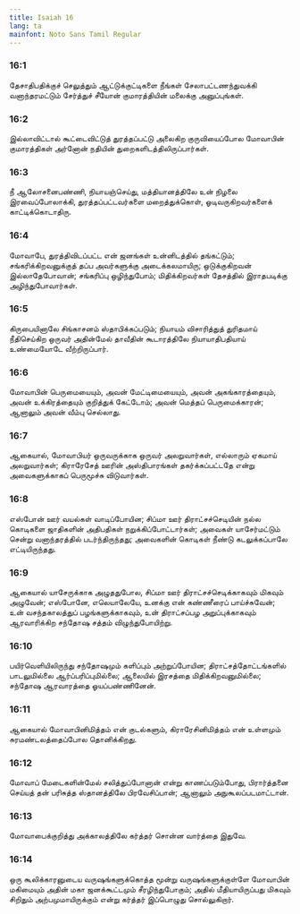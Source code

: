 ```yaml
---
title: Isaiah 16
lang: ta
mainfont: Noto Sans Tamil Regular
---
```


###  16:1

தேசாதிபதிக்குச் செலுத்தும் ஆட்டுக்குட்டிகளை நீங்கள் சேலாபட்டணந்துவக்கி வனாந்தரமட்டும் சேர்த்துச் சீயோன் குமாரத்தியின் மலைக்கு அனுப்புங்கள்.

###  16:2

இல்லாவிட்டால் கூட்டைவிட்டுத் துரத்தப்பட்டு அலைகிற குருவியைப்போல மோவாபின் குமாரத்திகள் அர்னோன் நதியின் துறைகளிடத்திலிருப்பார்கள்.

###  16:3

நீ ஆலோசனைபண்ணி, நியாயஞ்செய்து, மத்தியானத்திலே உன் நிழலை இரவைப்போலாக்கி, துரத்தப்பட்டவர்களை மறைத்துக்கொள், ஓடிவருகிறவர்களைக் காட்டிக்கொடாதிரு.

###  16:4

மோவாபே, துரத்திவிடப்பட்ட என் ஜனங்கள் உன்னிடத்தில் தங்கட்டும்; சங்கரிக்கிறவனுக்குத் தப்ப அவர்களுக்கு அடைக்கலமாயிரு; ஒடுக்குகிறவன் இல்லாதேபோவான்; சங்கரிப்பு ஒழிந்துபோம்; மிதிக்கிறவர்கள் தேசத்தில் இராதபடிக்கு அழிந்துபோவார்கள்.

###  16:5

கிருபையினாலே சிங்காசனம் ஸ்தாபிக்கப்படும்; நியாயம் விசாரித்துத் துரிதமாய் நீதிசெய்கிற ஒருவர் அதின்மேல் தாவீதின் கூடாரத்திலே நியாயாதிபதியாய் உண்மையோடே வீற்றிருப்பார்.

###  16:6

மோவாபின் பெருமையையும், அவன் மேட்டிமையையும், அவன் அகங்காரத்தையும், அவன் உக்கிரத்தையும் குறித்துக் கேட்டோம்; அவன் மெத்தப் பெருமைக்காரன்; ஆனாலும் அவன் வீம்பு செல்லாது.

###  16:7

ஆகையால், மோவாபியர் ஒருவருக்காக ஒருவர் அலறுவார்கள், எல்லாரும் ஏகமாய் அலறுவார்கள்; கிராரேசேத் ஊரின் அஸ்திபாரங்கள் தகர்க்கப்பட்டதே என்று அவைகளுக்காகப் பெருமூச்சு விடுவார்கள்.

###  16:8

எஸ்போன் ஊர் வயல்கள் வாடிப்போயின; சிப்மா ஊர் திராட்சச்செடியின் நல்ல கொடிகளை ஜாதிகளின் அதிபதிகள் நறுக்கிப்போட்டார்கள்; அவைகள் யாசேர்மட்டும் சென்று வனாந்தரத்தில் படர்ந்திருந்தது; அவைகளின் கொடிகள் நீண்டு கடலுக்கப்பாலே எட்டியிருந்தது.

###  16:9

ஆகையால் யாசேருக்காக அழுததுபோல, சிப்மா ஊர் திராட்சச்செடிக்காகவும் மிகவும் அழுவேன்; எஸ்போனே, எலெயாலேயே, உனக்கு என் கண்ணீரைப் பாய்ச்சுவேன்; உன் வசந்தகாலத்துப் பழங்களுக்காகவும், உன் திராட்சப்பழ அறுப்புக்காகவும் ஆரவாரிக்கிற சந்தோஷ சத்தம் விழுந்துபோயிற்று.

###  16:10

பயிர்வெளியிலிருந்து சந்தோஷமும் களிப்பும் அற்றுப்போயின; திராட்சத்தோட்டங்களில் பாடலுமில்லை ஆர்ப்பரிப்புமில்லை; ஆலையில் இரசத்தை மிதிக்கிறவனுமில்லை; சந்தோஷ ஆரவாரத்தை ஓயப்பண்ணினேன்.

###  16:11

ஆகையால் மோவாபினிமித்தம் என் குடல்களும், கிராரேசினிமித்தம் என் உள்ளமும் சுரமண்டலத்தைப்போல தொனிக்கிறது.

###  16:12

மோவாப் மேடைகளின்மேல் சலித்துப்போனான் என்று காணப்படும்போது, பிரார்த்தனை செய்யத் தன் பரிசுத்த ஸ்தானத்திலே பிரவேசிப்பான்; ஆனாலும் அநுகூலப்படமாட்டான்.

###  16:13

மோவாபைக்குறித்து அக்காலத்திலே கர்த்தர் சொன்ன வார்த்தை இதுவே.

###  16:14

ஒரு கூலிக்காரனுடைய வருஷங்களுக்கொத்த மூன்று வருஷங்களுக்குள்ளே மோவாபின் மகிமையும் அதின் மகா ஜனக்கூட்டமும் சீரழிந்துபோகும்; அதில் மீதியாயிருப்பது மிகவும் சிறிதும் அற்பமுமாயிருக்கும் என்று கர்த்தர் இப்பொழுது சொல்லுகிறார்.

